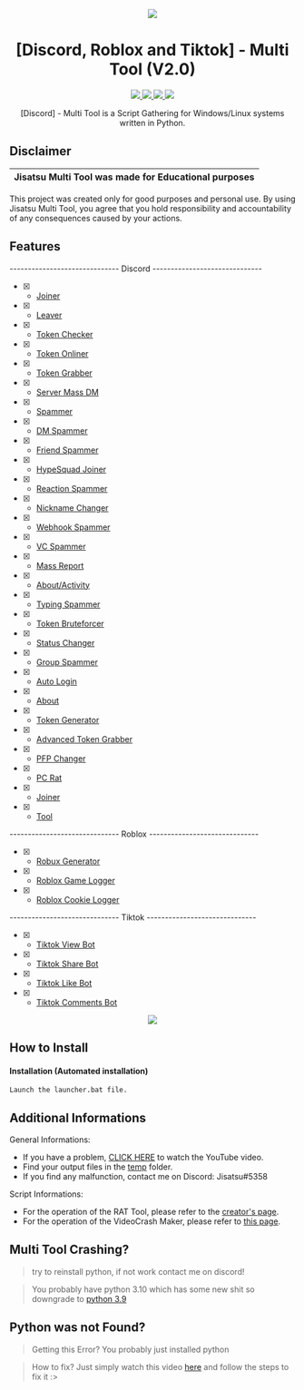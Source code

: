 
<p align="center">
  <img src="https://cdn.discordapp.com/attachments/996956106628800575/997027163960250450/waneella-pixel-art.gif">
</p>

<h1 align="center">[Discord, Roblox and Tiktok] - Multi Tool (V2.0)</h1>
<p align="center">
  <a href="https://github.com/Jixatsu/Multi-Tools/blob/main/LICENSE">
    <img src="https://img.shields.io/badge/License-MIT-important">
  </a>
  <a href="https://www.python.org">
    <img src="https://img.shields.io/badge/Python-3.9-informational.svg">
  </a>
  <a href="[[https://github.com/AstraaDev/Discord-All-Tools-In-One](https://github.com/xJisatsu/Multi-Tools-V2)](https://github.com/xJisatsu/Multi-Tools-V2)">
    <img src="https://img.shields.io/badge/covarage-95%25-green">
  </a>
  <a href="https://github.com/xJisatsu">
    <img src="https://gpvc.arturio.dev/xJisatsu">
  </a>
</p>

<p align="center">
  [Discord] - Multi Tool is a Script Gathering for Windows/Linux systems written in Python.
</p>

## Disclaimer

|Jisatsu Multi Tool was made for Educational purposes|
|-------------------------------------------------|
This project was created only for good purposes and personal use.
By using Jisatsu Multi Tool, you agree that you hold responsibility and accountability of any consequences caused by your actions.

## Features

------------------------------ Discord ------------------------------
- [x] - [Joiner]()
- [x] - [Leaver]()
- [x] - [Token Checker]()
- [x] - [Token Onliner]()
- [x] - [Token Grabber]()
- [x] - [Server Mass DM]()
- [x] - [Spammer]()
- [x] - [DM Spammer]()
- [x] - [Friend Spammer]()
- [x] - [HypeSquad Joiner]()
- [x] - [Reaction Spammer]()
- [x] - [Nickname Changer]()
- [x] - [Webhook Spammer]()
- [x] - [VC Spammer]()
- [x] - [Mass Report]()
- [x] - [About/Activity]()
- [x] - [Typing Spammer]()
- [x] - [Token Bruteforcer]()
- [x] - [Status Changer]()
- [x] - [Group Spammer]()
- [x] - [Auto Login]()
- [x] - [About]()
- [x] - [Token Generator]()
- [x] - [Advanced Token Grabber]()
- [x] - [PFP Changer]()
- [x] - [PC Rat]()
- [x] - [Joiner]()
- [x] - [Tool]()

------------------------------ Roblox ------------------------------
- [x] - [Robux Generator]()
- [x] - [Roblox Game Logger]()
- [x] - [Roblox Cookie Logger]()

------------------------------ Tiktok ------------------------------
- [x] - [Tiktok View Bot]()
- [x] - [Tiktok Share Bot]()
- [x] - [Tiktok Like Bot]()
- [x] - [Tiktok Comments Bot]()


<p align="center">
  <img src="https://cdn.discordapp.com/attachments/1000770398931136592/1049946147231383582/waneella-pixel-art.gif">
</p>

## How to Install

#### Installation (Automated installation)
```
Launch the launcher.bat file.
```

## Additional Informations
General Informations:
- If you have a problem, [CLICK HERE](https://www.youtube.com/watch?v=27-Swg_MUNw&t=16s) to watch the YouTube video.
- Find your output files in the  [temp](/temp) folder.
- If you find any malfunction, contact me on Discord: Jisatsu#5358

Script Informations:
- For the operation of the RAT Tool, please refer to the [creator's page](https://github.com/moom825/Discord-RAT).
- For the operation of the VideoCrash Maker, please refer to [this page](https://github.com/AstraaDev/Discord-VideoCrashMaker).

## Multi Tool Crashing?

> try to reinstall python, if not work contact me on discord!

> You probably have python 3.10 which has some new shit so downgrade to [python 3.9](https://www.python.org/downloads/release/python-397/)

## Python was not Found?

> Getting this Error? You probably just installed python

> How to fix? Just simply watch this video [here](https://youtu.be/uBnbVqUmZaQ) and follow the steps to fix it :>




